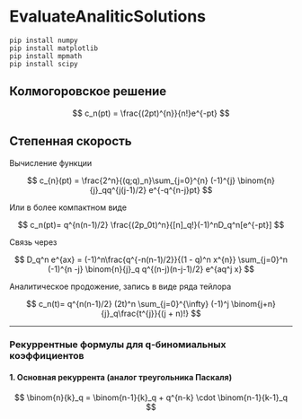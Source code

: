 # EvaluateAnaliticSolutions

```
pip install numpy
pip install matplotlib
pip install mpmath
pip install scipy
```

## Колмогоровское решение

$$
c_n(pt) = \frac{(2pt)^{n}}{n!}e^{-pt}
$$

## Степенная скорость

Вычисление функции

$$
c_{n}(pt) = \frac{2^n}{(q;q)_n}\sum_{j=0}^{n}
(-1)^{j}
\binom{n}{j}_qq^{j(j-1)/2}
e^{-q^{n-j}pt}
$$

Или в более компактном виде

$$
c_n(pt)=
q^{n(n-1)/2}
\frac{(2p_0t)^n}{[n]_q!}(-1)^nD_q^n[e^{-pt}]
$$

Связь через

$$
D_q^n e^{ax} = (-1)^n\frac{q^{-n(n-1)/2}}{(1 - q)^n x^{n}} \sum_{j=0}^n (-1)^{n -j} \binom{n}{j}_q q^{(n-j)(n-j-1)/2} e^{aq^j x}
$$

Аналитическое продожение, запись в виде ряда тейлора

$$
c_n(t)=
q^{n(n-1)/2}
(2t)^n
\sum_{j=0}^{\infty} (-1)^j \binom{j+n}{j}_q\frac{t^{j}}{(j + n)!} 
$$



---

### **Рекуррентные формулы для q-биномиальных коэффициентов**

#### **1. Основная рекуррента (аналог треугольника Паскаля)**

$$
\binom{n}{k}_q = \binom{n-1}{k}_q + q^{n-k} \cdot \binom{n-1}{k-1}_q
$$